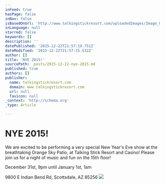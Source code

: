```yaml
---
inFeed: true
hasPage: false
inNav: false
isBasedOnUrl: 'http://www.talkingstickresort.com/uploadedImages/Image_Gallery/Orange_Sky/Patio-to-West-View.png'
inLanguage: null
starred: false
keywords: []
description: ''
datePublished: '2015-12-22T21:57:19.751Z'
dateModified: '2015-12-22T21:57:15.532Z'
author: []
title: 'NYE 2015!'
sourcePath: _posts/2015-12-22-nye-2015.md
published: true
authors: []
publisher:
  name: talkingstickresort.com
  domain: www.talkingstickresort.com
  url: null
  favicon: null
_context: 'http://schema.org'
_type: Article

---
```

# NYE 2015!

We are excited to be performing a very special New Year's Eve show at the breathtaking Orange Sky Patio, at Talking Stick Resort and Casino! Please join us for a night of music and fun on the 15th floor!

December 31st, 9pm until January 1st, 1am

9800 E Indian Bend Rd, Scottsdale, AZ 85256
![](https://the-grid-user-content.s3-us-west-2.amazonaws.com/59f3025b-0382-4230-a465-ea8074bcfd3f.jpg)